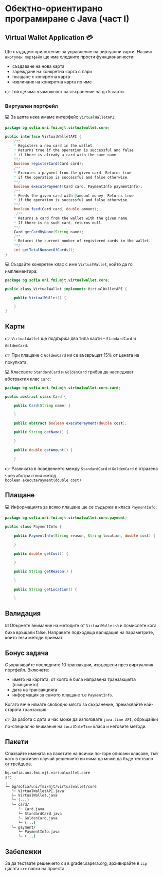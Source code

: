 # Обектно-ориентирано програмиране с Java (част I)

## Virtual Wallet Application :credit_card:
Ще създадем приложение за управление на виртуални карти.
Нашият `виртулен портфейл` ще има следните прости функционалности:
- създаване на нова карта
- зареждане на конкретна карта с пари
- плащане с конкретна карта
- извличане на конкретна карта по име

:point_right: Той ще има възможност за съхранение на до 5 карти.

### Виртуален портфейл
:computer: За целта нека имаме интерфейс `VirtualWalletAPI`:
``` java
package bg.sofia.uni.fmi.mjt.virtualwallet.core;

public interface VirtualWalletAPI {
    /**
    * Registers a new card in the wallet.
    * Returns true if the operation is successful and false
    * if there is already a card with the same name.
    **/
    boolean registerCard(Card card);
    /**
    * Executes a payment from the given card. Returns true
    * if the operation is successful and false otherwise.
    **/
    boolean executePayment(Card card, PaymentInfo paymentInfo);
    /**
    * Feeds the given card with @amount money. Returns true
    * if the operation is successful and false otherwise.
    **/
    boolean feed(Card card, double amount);
     /**
    * Returns a card from the wallet with the given name.
    * If there is no such card, returns null.
    **/
    Card getCardByName(String name);
    /**
    * Returns the current number of registered cards in the wallet.
    **/
    int getTotalNumberOfCards();
}
```

:computer: Създайте конкретен клас с име `VirtualWallet`, който да го имплементира:
``` java
package bg.sofia.uni.fmi.mjt.virtualwallet.core;

public class VirtualWallet implements VirtualWalletAPI {

    public VirtualWallet() {

    }
}
```
## Карти
:point_right: `VirtualWallet` ще поддържа два типа карти - `StandardCard` и `GoldenCard`.

:point_right: При плащане с `GoldenCard` ни се възвръщат 15% от цената на покупката. 


:computer: Класовете `StandardCard` и `GoldenCard` трябва да наследяват абстрактия клас `Card`:

``` java
package bg.sofia.uni.fmi.mjt.virtualwallet.core.card;

public abstract class Card {

    public Card(String name) {

    }
	
    public abstract boolean executePayment(double cost);

    public String getName() {

    }
	
    public double getAmount() {

    }
```

:point_right: Разликата в поведението между `StandardCard` и `GoldenCard` е отразена
чрез абстрактния метод <br>
   `boolean executePayment(double cost)`
## Плащане
:computer: Информацията за всяко плащане ще се съдържа в класа `PaymentInfo`:
``` java
package bg.sofia.uni.fmi.mjt.virtualwallet.core.payment;

public class PaymentInfo {
	
    public PaymentInfo(String reason, String location, double cost) {

    }
	
    public double getCost() {

    }
	
    public String getReason() {

    }
	
    public String getLocation() {

    }
```

## Валидация
:ballot_box_with_check: Обърнете внимание на методите от `VirtualWallet`-a и помислете кога биха връщали false. Направете подходяща валидация на параметрите, които тези методи приемат.
## Бонус задача
Съхранявайте последните 10 транзакции, извършени през виртуалния портфейл. Включете:
- името на картата, от която е била направена транзакцията (плащането)
- дата на транзакцията
- информация за самото плащане т.е `PaymentInfo`.

Когато вече нямате свободно място за съхранение, премахвайте най-старата транзакция.

:point_right: За работа с дата и час може да използвате `java.time API`, обръщайки по-специално внимание на `LocalDateTime` класа и неговите методи.
## Пакети
Спазвайте имената на пакетите на всички по-горе описани класове, тъй като в противен случай решението ви няма да може да бъде тествано от грейдъра.
``` bash
bg.sofia.uni.fmi.mjt.virtualwallet.core
src
╷
└─ bg/sofia/uni/fmi/mjt/virtualwallet/core
   └─ VirtualWalletAPI.java
   ├─ VirtualWallet.java
   └─ (...)
   └─ card/
      └─ Card.java
      └─ StandardCard.java
      └─ GoldenCard.java
      └─ (...)
   └─ payment/
      └─ PaymentInfo.java
      └─ (...)
```
## Забележки
За да тествате решението си в grader.sapera.org, архивирайте в `zip` цялата `src` папка на проекта.